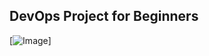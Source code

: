 ## DevOps Project for Beginners   

[![Image](https://github.com/dounmogni/hello-world/blob/master/simpledevopsproject.PNG "DevOps Project - CI/CD with Jenkins Ansible Docker Kubernetes ")]
